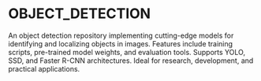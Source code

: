 # OBJECT_DETECTION
An object detection repository implementing cutting-edge models for identifying and localizing objects in images. Features include training scripts, pre-trained model weights, and evaluation tools. Supports YOLO, SSD, and Faster R-CNN architectures. Ideal for research, development, and practical applications.
